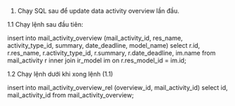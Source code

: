 1. Chạy SQL sau để update data activity overview lần đầu.

1.1 Chạy lệnh sau đầu tiên:

insert into mail_activity_overview (mail_activity_id, res_name, activity_type_id, summary, date_deadline, model_name)
select r.id, r.res_name, r.activity_type_id, r.summary, r.date_deadline, im.name
from mail_activity r
inner join ir_model im
on r.res_model_id = im.id;

1.2 Chạy lệnh dưới khi xong lệnh (1.1)

insert into mail_activity_overview_rel (overview_id, mail_activity_id)
select id, mail_activity_id from mail_activity_overview;